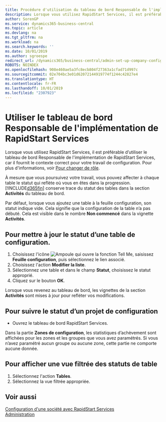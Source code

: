 ```yaml
---
title: Procédure d'utilisation du tableau de bord Responsable de l'implémentation de RapidStart Services | Microsoft Docs
description: Lorsque vous utilisez RapidStart Services, il est préférable de suivre votre travail et d’utiliser le tableau de bord Responsable de l'implémentation de RapidStart Services, car il fournit le contexte correct pour votre travail de configuration.
author: SorenGP
ms.service: dynamics365-business-central
ms.topic: article
ms.devlang: na
ms.tgt_pltfrm: na
ms.workload: na
ms.search.keywords: ''
ms.date: 10/01/2019
ms.author: sgroespe
redirect_url: /dynamics365/business-central/admin-set-up-company-configuration
ROBOTS: NOINDEX
ms.openlocfilehash: 908e460ae5a3fc8ecb804f27363a1cfad71d997c
ms.sourcegitcommit: 02e704bc3e01d62072144919774f1244c42827e4
ms.translationtype: HT
ms.contentlocale: fr-FR
ms.lasthandoff: 10/01/2019
ms.locfileid: "2307923"
---
```

# <a name="use-the-rapidstart-services-implementer-role-center"></a>Utiliser le tableau de bord Responsable de l'implémentation de RapidStart Services
Lorsque vous utilisez RapidStart Services, il est préférable d’utiliser le tableau de bord Responsable de l'implémentation de RapidStart Services, car il fournit le contexte correct pour votre travail de configuration. Pour plus d'informations, voir [Pour changer de rôle](ui-change-basic-settings.md#to-change-the-role).

À mesure que vous poursuivez votre travail, vous pouvez affecter à chaque table le statut qui reflète où vous en êtes dans la progression. [!INCLUDE[d365fin](includes/d365fin_md.md)] conserve trace du statut des tables dans la section **Activités** du tableau de bord.  

Par défaut, lorsque vous ajoutez une table à la feuille configuration, son statut indique vide. Cela signifie que la configuration de la table n’a pas débuté. Cela est visible dans le nombre **Non commencé** dans la vignette **Activités**.  

## <a name="to-update-the-status-of-a-configuration-table"></a>Pour mettre à jour le statut d’une table de configuration.  
1.  Choisissez l'icône ![Ampoule qui ouvre la fonction Tell Me](media/ui-search/search_small.png "Dites-moi ce que vous voulez faire"), saisissez **Feuille configuration**, puis sélectionnez le lien associé.  
2.  Choisissez l'action **Modifier la liste**.  
3.  Sélectionnez une table et dans le champ **Statut**, choisissez le statut approprié.  
4.  Cliquez sur le bouton **OK**.  

Lorsque vous revenez au tableau de bord, les vignettes de la section **Activités** sont mises à jour pour refléter vos modifications.  

## <a name="to-track-the-status-of-a-configuration-project"></a>Pour suivre le statut d’un projet de configuration  
- Ouvrez le tableau de bord RapidStart Services.  

Dans la partie **Zones de configuration**, les statistiques d’achèvement sont affichées pour les zones et les groupes que vous avez paramétrés. Si vous n’avez paramétré aucun groupe ou aucune zone, cette partie ne comporte aucune donnée.  

## <a name="to-see-a-filtered-view-of-table-status"></a>Pour afficher une vue filtrée des statuts de table  
1. Sélectionnez l'action **Tables**.  
2. Sélectionnez la vue filtrée appropriée.  

## <a name="see-also"></a>Voir aussi  
[Configuration d'une société avec RapidStart Services](admin-set-up-a-company-with-rapidstart.md)  
[Administration](admin-setup-and-administration.md)

